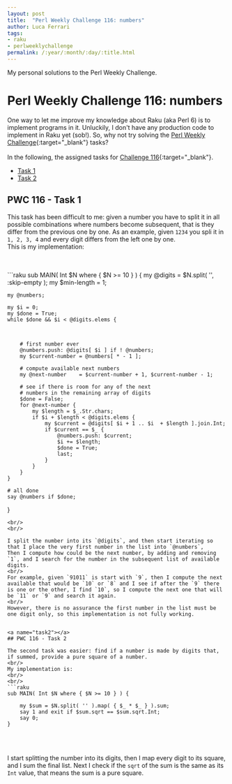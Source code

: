 ```yaml
---
layout: post
title:  "Perl Weekly Challenge 116: numbers"
author: Luca Ferrari
tags:
- raku
- perlweeklychallenge
permalink: /:year/:month/:day/:title.html
---
```

My personal solutions to the Perl Weekly Challenge.

# Perl Weekly Challenge 116: numbers

One way to let me improve my knowledge about Raku (aka Perl 6) is to implement programs in it.
Unluckily, I don't have any production code to implement in Raku yet (sob!).
So, why not try solving the [Perl Weekly Challenge](https://perlweeklychallenge.org/){:target="_blank"} tasks?
<br/>
<br/>
In the following, the assigned tasks for [Challenge 116](https://perlweeklychallenge.org/blog/perl-weekly-challenge-116/){:target="_blank"}.
<br/>
- [Task 1](#task1)
- [Task 2](#task2)



<a name="task1"></a>
## PWC 116 - Task 1
This task has been difficult to me: given a number you have to split it in all possible combinations where numbers become subsequent, that is they differ from the previous one by one. As an example, given `1234` you spli it in `1, 2, 3, 4` and every digit differs from the left one by one.
<br/>
This is my implementation:

<br/>
<br/>
```raku
sub MAIN( Int $N where { $N >= 10 } ) {
    my @digits = $N.split( '', :skip-empty );
    my $min-length = 1;

    my @numbers;

    my $i = 0;
    my $done = True;
    while $done && $i < @digits.elems {



        # first number ever
        @numbers.push: @digits[ $i ] if ! @numbers;
        my $current-number = @numbers[ * - 1 ];

        # compute available next numbers
        my @next-number    = $current-number + 1, $current-number - 1;

        # see if there is room for any of the next
        # numbers in the remaining array of digits
        $done = False;
        for @next-number {
            my $length = $_.Str.chars;
            if $i + $length < @digits.elems {
                my $current = @digits[ $i + 1 .. $i  + $length ].join.Int;
                if $current == $_ {
                    @numbers.push: $current;
                    $i += $length;
                    $done = True;
                    last;
                }
            }
        }
    }

    # all done
    say @numbers if $done;
}


```
<br/>
<br/>

I split the number into its `@digits`, and then start iterating so that I place the very first number in the list into `@numbers`,
Then I compute how could be the next number, by adding and removing `1`, and I search for the number in the subsequent list of available digits.
<br/>
For example, given `91011` is start with `9`, then I compute the next available that would be `10` or `8` and I see if after the `9` there is one or the other, I find `10`, so I compute the next one that will be `11` or `9` and search it again.
<br/>
However, there is no assurance the first number in the list must be one digit only, so this implementation is not fully working.


<a name="task2"></a>
## PWC 116 - Task 2

The second task was easier: find if a number is made by digits that, if summed, provide a pure square of a number.
<br/>
My implementation is:
<br/>
<br/>
```raku
sub MAIN( Int $N where { $N >= 10 } ) {

    my $sum = $N.split( '' ).map( { $_ * $_ } ).sum;
    say 1 and exit if $sum.sqrt == $sum.sqrt.Int;
    say 0;
}

```
<br/>
<br/>

I start splitting the number into its digits, then I map every digit to its square, and I sum the final list.
Next I check if the `sqrt` of the sum is the same as its `Int` value, that means the sum is a pure square.
